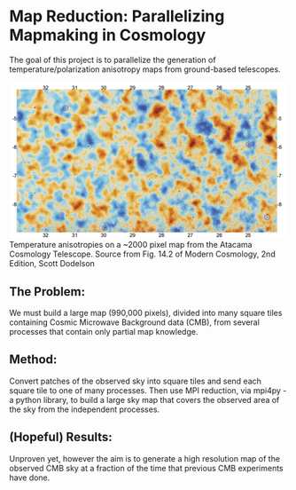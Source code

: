 # Map Reduction: Parallelizing Mapmaking in Cosmology

The goal of this project is to parallelize the generation of temperature/polarization anisotropy maps from ground-based telescopes.

![alt text](temperature_map.png)
Temperature anisotropies on a ~2000 pixel map from the Atacama Cosmology Telescope. Source from Fig. 14.2 of Modern Cosmology, 2nd Edition, Scott Dodelson 


## The Problem:
We must build a large map (990,000 pixels), divided into many square tiles containing Cosmic Microwave Background data (CMB), from several processes that contain only partial map knowledge.

## Method:
Convert patches of the observed sky into square tiles and send each square tile to one of many processes. Then use MPI reduction, via mpi4py - a python library, to build a large sky map that covers the observed area of the sky from the independent processes.

## (Hopeful) Results:
Unproven yet, however the aim is to generate a high resolution map of the observed CMB sky at a fraction of the time that previous CMB experiments have done. 



